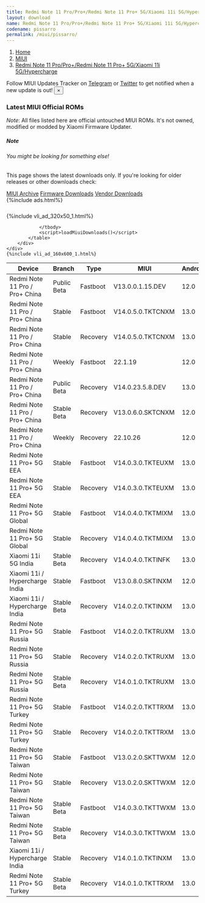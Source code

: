 ```yaml
---
title: Redmi Note 11 Pro/Pro+/Redmi Note 11 Pro+ 5G/Xiaomi 11i 5G/Hypercharge (pissarro) MIUI Downloads
layout: download
name: Redmi Note 11 Pro/Pro+/Redmi Note 11 Pro+ 5G/Xiaomi 11i 5G/Hypercharge
codename: pissarro
permalink: /miui/pissarro/
---
```

<nav aria-label="breadcrumb">
    <ol class="breadcrumb">
        <li class="breadcrumb-item"><a href="/">Home</a></li>
        <li class="breadcrumb-item"><a href="/miui/">MIUI</a></li>
        <li class="breadcrumb-item active" aria-current="page"><a href="/miui/pissarro/">Redmi Note 11 Pro/Pro+/Redmi Note 11 Pro+ 5G/Xiaomi 11i 5G/Hypercharge</a></li>
    </ol>
</nav>
<div class="alert alert-primary alert-dismissible fade show" role="alert">
    Follow MIUI Updates Tracker on <a href="https://t.me/MIUIUpdatesTracker" class="alert-link">Telegram</a>
     or <a href="https://twitter.com/MiFwUpdater" class="alert-link">Twitter</a> to get notified when a new update is out!
    <button type="button" class="close" data-dismiss="alert" aria-label="Close">
        <span aria-hidden="true">&times;</span>
    </button>
</div>

### Latest MIUI Official ROMs
*Note*: All files listed here are official untouched MIUI ROMs. It's not owned, modified or modded by Xiaomi Firmware Updater.
<div class="card">
  <div class="card-body">
    <h5 class="card-title">Note</h5>
    <h6 class="card-subtitle mb-2 text-muted">You might be looking for something else!</h6>
    <p class="card-text">This page shows the latest downloads only.
     If you're looking for older releases or other downloads check:</p>
    <a href="/archive/miui/pissarro/" class="card-link">MIUI Archive</a>
    <a href="/firmware/pissarro/" class="card-link">Firmware Downloads</a>
    <a href="/vendor/pissarro/" class="card-link">Vendor Downloads</a>
  </div>
</div>
{%include ads.html%}
<div class="row justify-content-center">
    <div class="col-10">
        <div class="table-responsive-md" style="margin-top: 25px;">
            {%include vli_ad_320x50_1.html%}
            <table id="miui" class="display dt-responsive nowrap compact table table-striped table-hover table-sm">
                <thead class="thead-dark">
                    <tr>
                        <th data-ref="device">Device</th>
                        <th data-ref="branch">Branch</th>
                        <th data-ref="type">Type</th>
                        <th data-ref="miui">MIUI</th>
                        <th data-ref="android">Android</th>
                        <th data-ref="size">Size</th>
                        <th data-ref="size">Date</th>
                        <th data-ref="link">Link</th>
                    </tr>
                </thead>
                <tbody>
                <tr><td>Redmi Note 11 Pro / Pro+ China</td><td>Public Beta</td><td>Fastboot</td><td>V13.0.0.1.15.DEV</td><td>12.0</td><td>5.2 GB</td><td>2022-03-15</td><td><a href="/miui/pissarro/public beta/V13.0.0.1.15.DEV/">Download</a></td></tr>
<tr><td>Redmi Note 11 Pro / Pro+ China</td><td>Stable</td><td>Fastboot</td><td>V14.0.5.0.TKTCNXM</td><td>13.0</td><td>6.5 GB</td><td>2023-03-15</td><td><a href="/miui/pissarro/stable/V14.0.5.0.TKTCNXM/">Download</a></td></tr>
<tr><td>Redmi Note 11 Pro / Pro+ China</td><td>Stable</td><td>Recovery</td><td>V14.0.5.0.TKTCNXM</td><td>13.0</td><td>4.1 GB</td><td>2023-03-24</td><td><a href="/miui/pissarro/stable/V14.0.5.0.TKTCNXM/">Download</a></td></tr>
<tr><td>Redmi Note 11 Pro / Pro+ China</td><td>Weekly</td><td>Fastboot</td><td>22.1.19</td><td>12.0</td><td>6.0 GB</td><td>2022-01-19</td><td><a href="/miui/pissarro/weekly/22.1.19/">Download</a></td></tr>
<tr><td>Redmi Note 11 Pro / Pro+ China</td><td>Public Beta</td><td>Recovery</td><td>V14.0.23.5.8.DEV</td><td>13.0</td><td>4.2 GB</td><td>2023-05-12</td><td><a href="/miui/pissarro/public beta/V14.0.23.5.8.DEV/">Download</a></td></tr>
<tr><td>Redmi Note 11 Pro / Pro+ China</td><td>Stable Beta</td><td>Recovery</td><td>V13.0.6.0.SKTCNXM</td><td>12.0</td><td>4.4 GB</td><td>2022-10-26</td><td><a href="/miui/pissarro/stable beta/V13.0.6.0.SKTCNXM/">Download</a></td></tr>
<tr><td>Redmi Note 11 Pro / Pro+ China</td><td>Weekly</td><td>Recovery</td><td>22.10.26</td><td>12.0</td><td>4.8 GB</td><td>2022-10-27</td><td><a href="/miui/pissarro/weekly/22.10.26/">Download</a></td></tr>
<tr><td>Redmi Note 11 Pro+ 5G EEA</td><td>Stable</td><td>Fastboot</td><td>V14.0.3.0.TKTEUXM</td><td>13.0</td><td>6.3 GB</td><td>2023-03-12</td><td><a href="/miui/pissarro/stable/V14.0.3.0.TKTEUXM/">Download</a></td></tr>
<tr><td>Redmi Note 11 Pro+ 5G EEA</td><td>Stable</td><td>Recovery</td><td>V14.0.3.0.TKTEUXM</td><td>13.0</td><td>4.0 GB</td><td>2023-03-21</td><td><a href="/miui/pissarro/stable/V14.0.3.0.TKTEUXM/">Download</a></td></tr>
<tr><td>Redmi Note 11 Pro+ 5G Global</td><td>Stable</td><td>Fastboot</td><td>V14.0.4.0.TKTMIXM</td><td>13.0</td><td>6.7 GB</td><td>2023-03-07</td><td><a href="/miui/pissarro/stable/V14.0.4.0.TKTMIXM/">Download</a></td></tr>
<tr><td>Redmi Note 11 Pro+ 5G Global</td><td>Stable</td><td>Recovery</td><td>V14.0.4.0.TKTMIXM</td><td>13.0</td><td>4.0 GB</td><td>2023-03-16</td><td><a href="/miui/pissarro/stable/V14.0.4.0.TKTMIXM/">Download</a></td></tr>
<tr><td>Xiaomi 11i 5G India</td><td>Stable Beta</td><td>Recovery</td><td>V14.0.4.0.TKTINFK</td><td>13.0</td><td>3.9 GB</td><td>2023-03-24</td><td><a href="/miui/pissarro/stable beta/V14.0.4.0.TKTINFK/">Download</a></td></tr>
<tr><td>Xiaomi 11i / Hypercharge India</td><td>Stable</td><td>Fastboot</td><td>V13.0.8.0.SKTINXM</td><td>12.0</td><td>5.0 GB</td><td>2023-01-04</td><td><a href="/miui/pissarro/stable/V13.0.8.0.SKTINXM/">Download</a></td></tr>
<tr><td>Xiaomi 11i / Hypercharge India</td><td>Stable Beta</td><td>Recovery</td><td>V14.0.2.0.TKTINXM</td><td>13.0</td><td>3.9 GB</td><td>2023-04-08</td><td><a href="/miui/pissarro/stable beta/V14.0.2.0.TKTINXM/">Download</a></td></tr>
<tr><td>Redmi Note 11 Pro+ 5G Russia</td><td>Stable</td><td>Fastboot</td><td>V14.0.2.0.TKTRUXM</td><td>13.0</td><td>6.1 GB</td><td>2023-03-13</td><td><a href="/miui/pissarro/stable/V14.0.2.0.TKTRUXM/">Download</a></td></tr>
<tr><td>Redmi Note 11 Pro+ 5G Russia</td><td>Stable</td><td>Recovery</td><td>V14.0.2.0.TKTRUXM</td><td>13.0</td><td>3.9 GB</td><td>2023-03-23</td><td><a href="/miui/pissarro/stable/V14.0.2.0.TKTRUXM/">Download</a></td></tr>
<tr><td>Redmi Note 11 Pro+ 5G Russia</td><td>Stable Beta</td><td>Recovery</td><td>V14.0.1.0.TKTRUXM</td><td>13.0</td><td>3.9 GB</td><td>2023-02-25</td><td><a href="/miui/pissarro/stable beta/V14.0.1.0.TKTRUXM/">Download</a></td></tr>
<tr><td>Redmi Note 11 Pro+ 5G Turkey</td><td>Stable</td><td>Fastboot</td><td>V14.0.2.0.TKTTRXM</td><td>13.0</td><td>6.1 GB</td><td>2023-03-27</td><td><a href="/miui/pissarro/stable/V14.0.2.0.TKTTRXM/">Download</a></td></tr>
<tr><td>Redmi Note 11 Pro+ 5G Turkey</td><td>Stable</td><td>Recovery</td><td>V14.0.2.0.TKTTRXM</td><td>13.0</td><td>3.9 GB</td><td>2023-04-03</td><td><a href="/miui/pissarro/stable/V14.0.2.0.TKTTRXM/">Download</a></td></tr>
<tr><td>Redmi Note 11 Pro+ 5G Taiwan</td><td>Stable</td><td>Fastboot</td><td>V13.0.2.0.SKTTWXM</td><td>12.0</td><td>5.3 GB</td><td>2022-09-23</td><td><a href="/miui/pissarro/stable/V13.0.2.0.SKTTWXM/">Download</a></td></tr>
<tr><td>Redmi Note 11 Pro+ 5G Taiwan</td><td>Stable</td><td>Recovery</td><td>V13.0.2.0.SKTTWXM</td><td>12.0</td><td>3.4 GB</td><td>2022-10-09</td><td><a href="/miui/pissarro/stable/V13.0.2.0.SKTTWXM/">Download</a></td></tr>
<tr><td>Redmi Note 11 Pro+ 5G Taiwan</td><td>Stable Beta</td><td>Fastboot</td><td>V14.0.3.0.TKTTWXM</td><td>13.0</td><td>5.5 GB</td><td>2023-03-06</td><td><a href="/miui/pissarro/stable beta/V14.0.3.0.TKTTWXM/">Download</a></td></tr>
<tr><td>Redmi Note 11 Pro+ 5G Taiwan</td><td>Stable Beta</td><td>Recovery</td><td>V14.0.3.0.TKTTWXM</td><td>13.0</td><td>3.8 GB</td><td>2023-03-11</td><td><a href="/miui/pissarro/stable beta/V14.0.3.0.TKTTWXM/">Download</a></td></tr>
<tr><td>Xiaomi 11i / Hypercharge India</td><td>Stable</td><td>Recovery</td><td>V14.0.1.0.TKTINXM</td><td>13.0</td><td>3.9 GB</td><td>2023-02-14</td><td><a href="/miui/pissarro/stable/V14.0.1.0.TKTINXM/">Download</a></td></tr>
<tr><td>Redmi Note 11 Pro+ 5G Turkey</td><td>Stable Beta</td><td>Recovery</td><td>V14.0.1.0.TKTTRXM</td><td>13.0</td><td>3.9 GB</td><td>2023-02-24</td><td><a href="/miui/pissarro/stable beta/V14.0.1.0.TKTTRXM/">Download</a></td></tr>

                </tbody>
                <script>loadMiuiDownloads()</script>
            </table>
        </div>
    </div>
    {%include vli_ad_160x600_1.html%}
</div>
